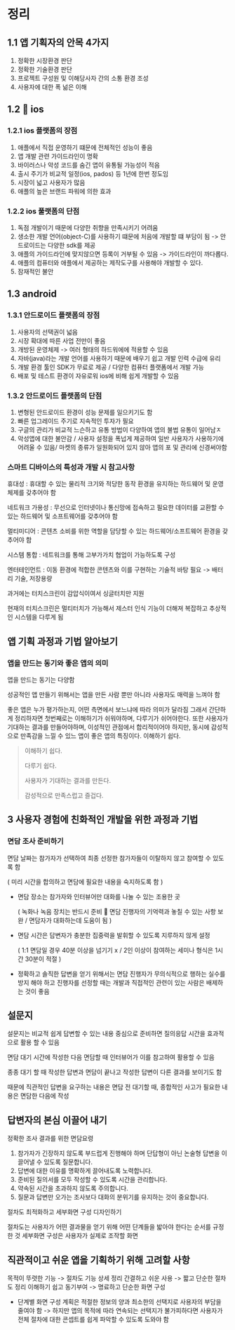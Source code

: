 # 정리

## 1.1 앱 기획자의 안목 4가지
1. 정확한 시장환경 판단
2. 정확한 기술환경 판단
3. 프로젝트 구성원 및 이해당사자 간의 소통 환경 조성
4. 사용자에 대한 폭 넒은 이해

## 1.2 📱 ios

### 1.2.1 ios 플랫폼의 장점
1. 애플에서 직접 운영하기 떄문에 전체적인 성능이 좋음
2. 앱 개발 관련 가이드라인이 명확
3. 바이러스나 악성 코드를 숨긴 앱이 유통될 가능성이 적음
4. 출시 주기가 비교적 일정(ios, pados) 등 1년에 한번 정도임
5. 시장이 넓고 사용자가 많음
6. 애플의 높은 브랜드 파워에 의한 효과


### 1.2.2 ios 풀랫폼의 단점
1. 독점 개발이기 때문에 다양한 취향을 만족시키기 어려움
2. 생소한 개발 언어(object-C)를 사용하기 떄문에 처음에 개발할 떄 부담이 됨 -> 안드로이드는 다양한 sdk를 제공
3. 애플의 가이드라인에 맞지않으면 등록이 거부될 수 있음 -> 가이드라인이 까다롭다.
4. 애플의 컴퓨터와 애플에서 제공하는 제작도구를 사용해야 개발할 수 있다.
5. 잠재적인 불안

## 1.3 android

### 1.3.1 안드로이드 플랫폼의 장점
1. 사용자의 선택권이 넓음
2. 시장 확대에 따른 사업 전만이 좋음
3. 개방된 운영체제 -> 여러 형태의 하드워에에 적용할 수 있음
4. 자바(java)라는 개발 언어를 사용하기 때문에 배우기 쉽고 개발 인력 수급에 유리
5. 개발 환경 툴인 SDK가 무료로 제공 / 다양한 컴퓨터 플랫폼에서 개발 가능
6. 배포 및 테스트 환경이 자유로워 ios에 비해 쉽게 개발할 수 있음

### 1.3.2 안드로이드 플랫폼의 단점
1. 변형된 안드로이드 환경이 성능 문제를 일으키기도 함
2. 빠른 업그레이드 주기로 지속적인 투자가 필요
3. 구글의 관리가 비교적 느슨하고 유통 방법이 다양하여 앱의 불법 유통이 일어남ㅈ
4. 악성앱에 대한 불안감 / 사용자 설정을 폭넙게 제공하여 일반 사용자가 사용하기에 어려울 수 있음/ 마켓의 종류가 일원화되어 있지 않아 앱의 포 및 관리에 신경써야함






### 스마트 디바이스의 특성과 개발 시 참고사항

휴대성 : 휴대할 수 있는 물리적 크기와 적당한 동작 환경을 유지하는 하드웨어 및 운영체제를 갖추어야 함

네트워크 가용성 : 무선으로 인터넷이나 통신망에 접속하고 필요한 데이터를 교환할 수 있는 하드웨어 및 소프트웨어를 갖추어야 함

멀티미디어 : 콘텐츠 소비를 위한 역할을 담당할 수 있는 하드웨어/소프트웨어  환경을 갖추어야 함

시스템 통합 : 네트워크를 통해 고부가가치 협업이 가능하도록 구성

엔터테인먼트 : 이동 환경에 적합한 콘텐츠와 이를 구현하는 기술적 바탕 필요 -> 배터리 기술, 저장용량


과거에는 터치스크린이 감압식이여서 싱글터치만 지원

현재의 터치스크린은 멀티터치가 가능해서 제스터 인식 기능이 더해져 복잡하고 추상적인 시스템을 다루게 됨





## 앱 기획 과정과 기법 알아보기

### 앱을 만드는 동기와 좋은 앱의 의미

앱을 만드는 동기는 다양함

성공적인 앱 만들기 위해서는 앱을 만든 사람 뿐만 아니라 사용자도 매력을 느껴야 함

좋은 앱은 누가 평가하는지, 어떤 측면에서 보느냐에 따라 의미가 달라짐
그래서 간단하게 정리하자면 첫번째로는 이해하기가 쉬워야하며, 다루기가 쉬어야한다.
또한 사용자가 기대하는 결과를 만들어야하며, 이성적인 관점에서 합리적이어야 하지만, 동시에 감성적으로 만족감을 느낄 수 있느 앱이 좋은 앱의 특징이다.
이해하기 쉽다.


> 이해하기 쉽다.
>
>다루기 쉽다. 
>
>사용자가 기대하는 결과를 만든다.
>
>감성적으로 만족스럽고 즐겁다.



## 3 사용자 경험에 친화적인 개발을 위한 과정과 기법



### 면담 조사 준비하기

면담 날짜는 참가자가 선택하여 최종 선정한 참가자들이 이탈하지 않고 참여할 수 있도록 함

  ( 미리 시간을 합의하고 면담에 필요한 내용을 숙지하도록 함 )

- 면담 장소는 참가자와 인터뷰어만 대화를 나눌 수 있는 조용한 곳

  ( 녹화나 녹음 장치는 반드시 준비  면담 진행자의 기억력과 놓칠 수 있는 사항 보완 / 면담자가 대화하는데 도움이 됨 )

- 면담 시간은 답변자가 충분한 집중력을 발휘할 수 있도록 지루하지 않게 설정

  ( 1:1 면담일 경우 40분 이상을 넘기기 x /  2인 이상이 참여하는 세미나 형식은 1시간 30분이 적절 )

*    정확하고 솔직한 답변을 얻기 위해서는 면담 진행자가 무의식적으로 행하는 실수를 방지 해야 하고 진행자를 선정할 때는 개발과 직접적인 관련이 있는 사람은 배제하는 것이 좋음



## 설문지 

설문지는 비교적 쉽게 답변할 수 있는 내용 중심으로 준비하면 질의응답 시간을 효과적으로 활용 할 수 있음

면담 대기 시간에 작성한 다음 면담할 때 인터뷰어가 이를 참고하여 활용할 수 있음

종종 대기 할 때 작성한 답변과 면담이 끝나고 작성한 답변이 다른 결과를 보이기도 함

때문에 직관적인 답변을 요구하는 내용은 면담 전 대기할 때, 종합적인 사고가 필요한 내용은 면담한 다음에 작성




 ## 답변자의 본심 이끌어 내기

정확한 조사 결과를 위한 면담요령


1. 참가자가 긴장하지 않도록 부드럽게 진행해야 하며 단답형이 아닌 논술형 답변을    이끌어낼 수 있도록 질문합니다.
2. 답변에 대한 이유를 명확하게 끌어내도록 노력합니다.
3. 준비된 질의서를 모두 작성할 수 있도록 시간을 관리합니다.
4. 약속된 시간을 초과하지 않도록 주의합니다.
5. 질문과 답변만 오가는 조사보다 대화의 분위기를 유지하는 것이 중요합니다.




절차도 최적화하고 세부화면 구성 디자인하기

절차도는 사용자가 어떤 결과물을 얻기 위해 어떤 단계들을 밟아야 한다는 순서를 규정한 것
세부화면 구성은 사용자가 실제로 조작할 화면

## 직관적이고 쉬운 앱을 기획하기 위해 고려할 사항
목적이 뚜렷한 기능 -> 절차도 기능 상세 정리
간결하고 쉬운 사용 -> 짧고 단순한 절차도 정리
이해하기 쉽고 동기부여 ->  명료하고 단순한 화면 구성

- 단계별 화면 구성 계획은 적절한 정보의 양과 최소한의 선택지로 사용자의 부담을    줄여야 함
-> 하지만 앱의 목적에 따라 연속되는 선택지가 불가피하다면 사용자가 전체 절차에 대한 콘셉트를 쉽게 파악할 수 있도록 도와야 함 



